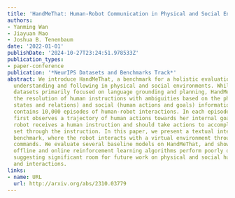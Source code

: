 ```yaml
---
title: 'HandMeThat: Human-Robot Communication in Physical and Social Environments'
authors:
- Yanming Wan
- Jiayuan Mao
- Joshua B. Tenenbaum
date: '2022-01-01'
publishDate: '2024-10-27T23:24:51.978533Z'
publication_types:
- paper-conference
publication: '*NeurIPS Datasets and Benchmarks Track*'
abstract: We introduce HandMeThat, a benchmark for a holistic evaluation of instruction
  understanding and following in physical and social environments. While previous
  datasets primarily focused on language grounding and planning, HandMeThat considers
  the resolution of human instructions with ambiguities based on the physical (object
  states and relations) and social (human actions and goals) information. HandMeThat
  contains 10,000 episodes of human-robot interactions. In each episode, the robot
  first observes a trajectory of human actions towards her internal goal. Next, the
  robot receives a human instruction and should take actions to accomplish the subgoal
  set through the instruction. In this paper, we present a textual interface for our
  benchmark, where the robot interacts with a virtual environment through textual
  commands. We evaluate several baseline models on HandMeThat, and show that both
  offline and online reinforcement learning algorithms perform poorly on HandMeThat,
  suggesting significant room for future work on physical and social human-robot communications
  and interactions.
links:
- name: URL
  url: http://arxiv.org/abs/2310.03779
---
```

